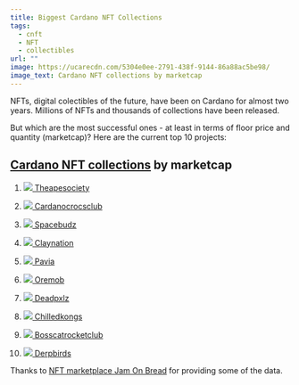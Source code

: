 ```yaml
---
title: Biggest Cardano NFT Collections
tags:
  - cnft
  - NFT
  - collectibles
url: ""
image: https://ucarecdn.com/5304e0ee-2791-438f-9144-86a88ac5be98/
image_text: Cardano NFT collections by marketcap
---
```


NFTs, digital colectibles of the future, have been on Cardano for almost two years. Millions of NFTs and thousands of collections have been released.

But which are the most successful ones - at least in terms of floor price and quantity (marketcap)? Here are the current top 10 projects:

## [Cardano NFT collections](https://cexplorer.io/collection) by marketcap

1.   [![](https://nft.cexplorer.io/2/5/1/b/d/asset13dmfw0tc7q6xhqnrj8jcndu9y0jcekz4gryxwv.png) Theapesociety](https://cexplorer.io/policy/dac355946b4317530d9ec0cb142c63a4b624610786c2a32137d78e25)
    
2.   [![](https://nft.cexplorer.io/a/c/6/2/7/asset16364hsx4xp6djy2j2l565klgzqrk0j4908nzsy.png) Cardanocrocsclub](https://cexplorer.io/policy/aa19d5f5ae9b6c93c8e278851194553ddd4789d77f86d3ad2f7480d8)
    
3.   [![](https://nft.cexplorer.io/2/5/9/1/0/asset1nxm9jlypf5j0sp926xshamwxkceaey5a85ej04.png) Spacebudz](https://cexplorer.io/policy/d5e6bf0500378d4f0da4e8dde6becec7621cd8cbf5cbb9b87013d4cc)
    
4.   [![](https://nft.cexplorer.io/5/5/f/5/4/asset14pm7d5k9xtgeu87g7skz8sqvxjkepwsysdmvcg.png) Claynation](https://cexplorer.io/policy/40fa2aa67258b4ce7b5782f74831d46a84c59a0ff0c28262fab21728)
    
5.   [![](https://nft.cexplorer.io/2/b/d/7/0/asset1gqvunkdee2xdgypcvf3yl2pt7wu93kj6qkjnxt.png) Pavia](https://cexplorer.io/policy/4bf184e01e0f163296ab253edd60774e2d34367d0e7b6cbc689b567d)
    
6.   [![](https://nft.cexplorer.io/b/3/d/5/d/asset1w8xjw347cv5ywd6xwkdv0zl2chwt5fq0ugq4l9.png) Oremob](https://cexplorer.io/policy/062b1da3d344c1e6208ef908b2d308201e7ff6bcfddf0f606249817f)
    
7.   [![](https://nft.cexplorer.io/8/4/4/7/5/asset1k0hwhyr4x2qsuz87xdvlk82twpmey5ncgawswk.png) Deadpxlz](https://cexplorer.io/policy/1ec85dcee27f2d90ec1f9a1e4ce74a667dc9be8b184463223f9c9601)
    
8.   [![](https://nft.cexplorer.io/c/9/d/c/d/asset15dgsmqh88z069g39uusn80y3rrwkfqj6ume2x2.png) Chilledkongs](https://cexplorer.io/policy/c56d4cceb8a8550534968e1bf165137ca41e908d2d780cc1402079bd)
    
9.   [![](https://nft.cexplorer.io/0/d/5/a/0/asset18dzjjrgy8qcneat02v3lkm3u65s4csvmvh7jqp.png) Bosscatrocketclub](https://cexplorer.io/policy/c364930bd612f42e14d156e1c5410511e77f64cab8f2367a9df544d1)
    
10.   [![](https://nft.cexplorer.io/d/3/7/2/5/asset1vn350x2y6pz3lr0rpt3zupkvjugn754kq0c72u.png) Derpbirds](https://cexplorer.io/policy/b92f6473f18d4b78733d022fd89f3cacc1484fab6eddfd3c5d4b9494)
    

Thanks to [NFT marketplace Jam On Bread](https://jamonbread.io/) for providing some of the data.
